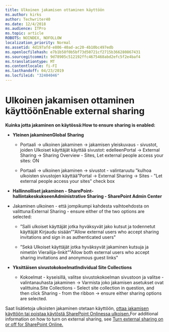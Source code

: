 ```yaml
---
title: Ulkoinen jakamisen ottaminen käyttöön
ms.author: kirks
author: Techwriter40
ms.date: 12/4/2018
ms.audience: ITPro
ms.topic: article
ROBOTS: NOINDEX, NOFOLLOW
localization_priority: Normal
ms.assetid: 4d197afd-e806-40ad-ac20-4b10bc497edb
ms.openlocfilehash: e7b1b58f0b5bf73d50721cf2715b366280867431
ms.sourcegitcommit: 9d78905c512192ffc4675468abd2efc5f2e4baf4
ms.translationtype: MT
ms.contentlocale: fi-FI
ms.lasthandoff: 04/23/2019
ms.locfileid: "32404046"
---
```

# <a name="enable-external-sharing"></a><span data-ttu-id="5f8c7-102">Ulkoinen jakamisen ottaminen käyttöön</span><span class="sxs-lookup"><span data-stu-id="5f8c7-102">Enable external sharing</span></span>

 <span data-ttu-id="5f8c7-103">**Kuinka jotta jakaminen on käytössä:**</span><span class="sxs-lookup"><span data-stu-id="5f8c7-103">**How to ensure sharing is enabled:**</span></span>
  
- <span data-ttu-id="5f8c7-104">**Yleinen jakaminen**</span><span class="sxs-lookup"><span data-stu-id="5f8c7-104">**Global Sharing**</span></span>
    
  - <span data-ttu-id="5f8c7-105">Portaali -\> ulkoinen jakaminen -\> jakamisen yleiskuvaus - sivustot, joiden Ulkoiset käyttäjät käyttää sivustot: edelleen</span><span class="sxs-lookup"><span data-stu-id="5f8c7-105">Portal -\> External Sharing -\> Sharing Overview - Sites, Let external people access your sites: ON</span></span>
    
  - <span data-ttu-id="5f8c7-106">Portaali -\> ulkoinen jakaminen -\> sivustot - valintaruutu ”kulhoa ulkoisten sivustojen käyttää”</span><span class="sxs-lookup"><span data-stu-id="5f8c7-106">Portal -\> External Sharing -\> Sites - "Let external people access your sites" check box</span></span>
    
- <span data-ttu-id="5f8c7-107">**Hallinnolliset jakaminen - SharePoint-hallintakeskukseen**</span><span class="sxs-lookup"><span data-stu-id="5f8c7-107">**Administrative Sharing - SharePoint Admin Center**</span></span>
    
- <span data-ttu-id="5f8c7-108">Jakaminen ulkoinen - että jompikumpi kahdesta vaihtoehdosta on valittuna:</span><span class="sxs-lookup"><span data-stu-id="5f8c7-108">External Sharing - ensure either of the two options are selected:</span></span>
    
  - <span data-ttu-id="5f8c7-109">”Salli ulkoiset käyttäjät jotka hyväksyvät jako kutsut ja todennetut käyttäjät Kirjaudu sisään”</span><span class="sxs-lookup"><span data-stu-id="5f8c7-109">"Allow external users who accept sharing invitations and sign in as authenticated users"</span></span>
    
  - <span data-ttu-id="5f8c7-110">”Sekä Ulkoiset käyttäjät jotka hyväksyvät jakaminen kutsuja ja nimetön Vierailija-linkit”</span><span class="sxs-lookup"><span data-stu-id="5f8c7-110">"Allow both external users who accept sharing invitations and anonymous guest links"</span></span>
    
- <span data-ttu-id="5f8c7-111">**Yksittäisen sivustokokoelmat**</span><span class="sxs-lookup"><span data-stu-id="5f8c7-111">**Individual Site Collections**</span></span>
    
  - <span data-ttu-id="5f8c7-112">Kokoelmat - kyseisillä, valitse sivustokokoelman sivustoon ja valitse - valintanauhasta jakaminen -\> Varmista joko jakamisen asetukset ovat valittuina.</span><span class="sxs-lookup"><span data-stu-id="5f8c7-112">Site Collections - Select site collection in question, and then click Sharing - from the ribbon -\> ensure either sharing options are selected.</span></span>
    
<span data-ttu-id="5f8c7-113">Saat lisätietoja ulkoisten jakaminen otetaan käyttöön, [ottaa jakamisen käyttöön tai poistaa käytöstä SharePoint Onlinessa ulkoisen.](https://go.microsoft.com/fwlink/?linkid=2047681&amp;clcid=0x409)</span><span class="sxs-lookup"><span data-stu-id="5f8c7-113">For additional information on how to turn on external sharing, see [Turn external sharing on or off for SharePoint Online.](https://go.microsoft.com/fwlink/?linkid=2047681&amp;clcid=0x409)</span></span>
  

